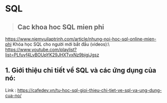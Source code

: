 # SQL
>## Cac khoa hoc SQL mien phi
https://www.niemvuilaptrinh.com/article/nhung-noi-hoc-sql-online-mien-phi
Khóa học SQL cho người mới bắt đầu (videos):\\ 
https://www.youtube.com/playlist?list=PLfuyf4LvBOUpYK29JHXTvxNz9bjgiJgsz

## 1. Giới thiệu chi tiết về SQL và các ứng dụng của nó:

Link : https://cafedev.vn/tu-hoc-sql-gioi-thieu-chi-tiet-ve-sql-va-ung-dung-cua-no/


